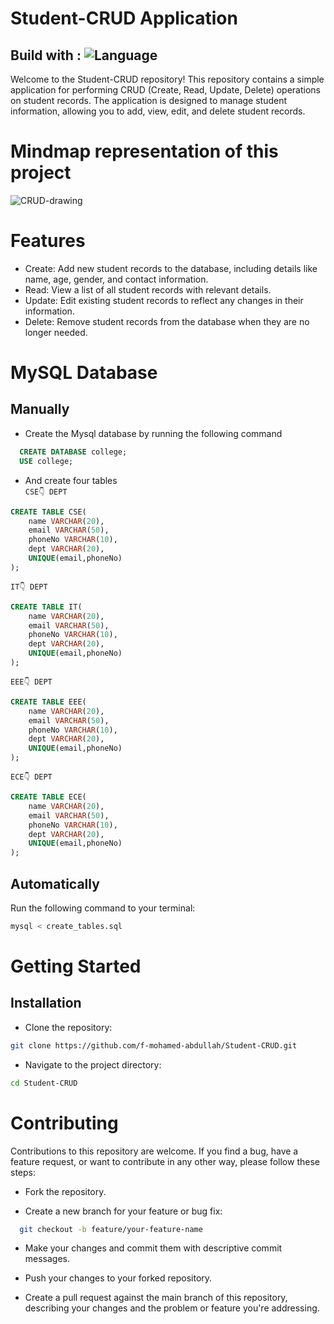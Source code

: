 # Student-CRUD Application
## Build with : ![Language](https://img.shields.io/badge/language-Java,MySql-orange.svg)&nbsp;
Welcome to the Student-CRUD repository! This repository contains a simple application for performing CRUD (Create, Read, Update, Delete) operations on student records. The application is designed to manage student information, allowing you to add, view, edit, and delete student records.
# Mindmap representation of this project

![CRUD-drawing](https://github.com/f-mohamed-abdullah/Student-CRUD/assets/115330277/e93b9407-06a5-473f-b4f0-ec91681d0fe0)

# Features
- Create: Add new student records to the database, including details like name, age, gender, and contact information.
- Read: View a list of all student records with relevant details.
- Update: Edit existing student records to reflect any changes in their information.
- Delete: Remove student records from the database when they are no longer needed.

# MySQL Database
## Manually
- Create the Mysql database by running the following command
```sql
  CREATE DATABASE college;
  USE college;
  ```
- And create four tables
  <br>
```CSE👇 DEPT```

```sql
CREATE TABLE CSE(
    name VARCHAR(20),
    email VARCHAR(50),
    phoneNo VARCHAR(10),
    dept VARCHAR(20),
    UNIQUE(email,phoneNo)
);
```
```IT👇 DEPT```

```sql
CREATE TABLE IT(
    name VARCHAR(20),
    email VARCHAR(50),
    phoneNo VARCHAR(10),
    dept VARCHAR(20),
    UNIQUE(email,phoneNo)
);
```
```EEE👇 DEPT```

```sql
CREATE TABLE EEE(
    name VARCHAR(20),
    email VARCHAR(50),
    phoneNo VARCHAR(10),
    dept VARCHAR(20),
    UNIQUE(email,phoneNo)
);
```
```ECE👇 DEPT```

```sql
CREATE TABLE ECE(
    name VARCHAR(20),
    email VARCHAR(50),
    phoneNo VARCHAR(10),
    dept VARCHAR(20),
    UNIQUE(email,phoneNo)
);
```
## Automatically
Run the following command to your terminal:

```bash
mysql < create_tables.sql
```

  
# Getting Started
## Installation
- Clone the repository:
```bash
git clone https://github.com/f-mohamed-abdullah/Student-CRUD.git
```
- Navigate to the project directory:
```bash
cd Student-CRUD
```
# Contributing
Contributions to this repository are welcome. If you find a bug, have a feature request, or want to contribute in any other way, please follow these steps:

- Fork the repository.

- Create a new branch for your feature or bug fix:
```bash
  git checkout -b feature/your-feature-name
```
- Make your changes and commit them with descriptive commit messages.

- Push your changes to your forked repository.

- Create a pull request against the main branch of this repository, describing your changes and the problem or feature you're addressing.






